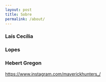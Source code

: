 ```yaml
---
layout: post
title: Sobre
permalink: /about/
---
```



### Laís Cecília

### Lopes

### Hebert Gregon
https://www.instagram.com/maverickhunters_/



